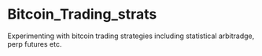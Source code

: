 # Bitcoin_Trading_strats 
Experimenting with bitcoin trading strategies including statistical arbitradge, perp futures etc.
